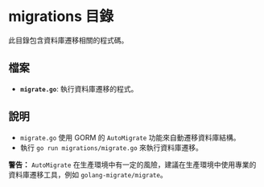 # migrations 目錄

此目錄包含資料庫遷移相關的程式碼。

## 檔案

*   **`migrate.go`**: 執行資料庫遷移的程式。

## 說明

*   `migrate.go` 使用 GORM 的 `AutoMigrate` 功能來自動遷移資料庫結構。
*   執行 `go run migrations/migrate.go` 來執行資料庫遷移。

**警告：** `AutoMigrate` 在生產環境中有一定的風險，建議在生產環境中使用專業的資料庫遷移工具，例如 `golang-migrate/migrate`。